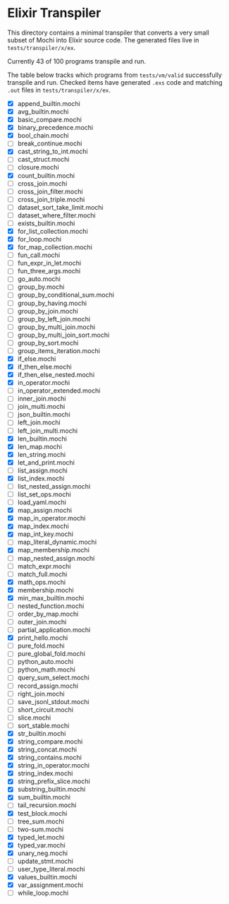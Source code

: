 # Elixir Transpiler

This directory contains a minimal transpiler that converts a very small subset of Mochi into Elixir source code. The generated files live in `tests/transpiler/x/ex`.

Currently 43 of 100 programs transpile and run.

The table below tracks which programs from `tests/vm/valid` successfully transpile and run. Checked items have generated `.exs` code and matching `.out` files in `tests/transpiler/x/ex`.
- [x] append_builtin.mochi
- [x] avg_builtin.mochi
- [x] basic_compare.mochi
- [x] binary_precedence.mochi
- [x] bool_chain.mochi
- [ ] break_continue.mochi
- [x] cast_string_to_int.mochi
- [ ] cast_struct.mochi
- [ ] closure.mochi
- [x] count_builtin.mochi
- [ ] cross_join.mochi
- [ ] cross_join_filter.mochi
- [ ] cross_join_triple.mochi
- [ ] dataset_sort_take_limit.mochi
- [ ] dataset_where_filter.mochi
- [ ] exists_builtin.mochi
- [x] for_list_collection.mochi
- [x] for_loop.mochi
- [x] for_map_collection.mochi
- [ ] fun_call.mochi
- [ ] fun_expr_in_let.mochi
- [ ] fun_three_args.mochi
- [ ] go_auto.mochi
- [ ] group_by.mochi
- [ ] group_by_conditional_sum.mochi
- [ ] group_by_having.mochi
- [ ] group_by_join.mochi
- [ ] group_by_left_join.mochi
- [ ] group_by_multi_join.mochi
- [ ] group_by_multi_join_sort.mochi
- [ ] group_by_sort.mochi
- [ ] group_items_iteration.mochi
- [x] if_else.mochi
- [x] if_then_else.mochi
- [x] if_then_else_nested.mochi
- [x] in_operator.mochi
- [ ] in_operator_extended.mochi
- [ ] inner_join.mochi
- [ ] join_multi.mochi
- [ ] json_builtin.mochi
- [ ] left_join.mochi
- [ ] left_join_multi.mochi
- [x] len_builtin.mochi
- [x] len_map.mochi
- [x] len_string.mochi
- [x] let_and_print.mochi
- [ ] list_assign.mochi
- [x] list_index.mochi
- [ ] list_nested_assign.mochi
- [ ] list_set_ops.mochi
- [ ] load_yaml.mochi
- [x] map_assign.mochi
- [x] map_in_operator.mochi
- [x] map_index.mochi
- [x] map_int_key.mochi
- [ ] map_literal_dynamic.mochi
- [x] map_membership.mochi
- [ ] map_nested_assign.mochi
- [ ] match_expr.mochi
- [ ] match_full.mochi
- [x] math_ops.mochi
- [x] membership.mochi
- [x] min_max_builtin.mochi
- [ ] nested_function.mochi
- [ ] order_by_map.mochi
- [ ] outer_join.mochi
- [ ] partial_application.mochi
- [x] print_hello.mochi
- [ ] pure_fold.mochi
- [ ] pure_global_fold.mochi
- [ ] python_auto.mochi
- [ ] python_math.mochi
- [ ] query_sum_select.mochi
- [ ] record_assign.mochi
- [ ] right_join.mochi
- [ ] save_jsonl_stdout.mochi
- [ ] short_circuit.mochi
- [ ] slice.mochi
- [ ] sort_stable.mochi
- [x] str_builtin.mochi
- [x] string_compare.mochi
- [x] string_concat.mochi
- [x] string_contains.mochi
- [x] string_in_operator.mochi
- [x] string_index.mochi
- [x] string_prefix_slice.mochi
- [x] substring_builtin.mochi
- [x] sum_builtin.mochi
- [ ] tail_recursion.mochi
- [x] test_block.mochi
- [ ] tree_sum.mochi
- [ ] two-sum.mochi
- [x] typed_let.mochi
- [x] typed_var.mochi
- [x] unary_neg.mochi
- [ ] update_stmt.mochi
- [ ] user_type_literal.mochi
- [x] values_builtin.mochi
- [x] var_assignment.mochi
- [ ] while_loop.mochi
